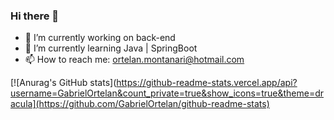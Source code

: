 ### Hi there 👋

- 🔭 I’m currently working on back-end
- 🌱 I’m currently learning Java | SpringBoot
- 📫 How to reach me: ortelan.montanari@hotmail.com

[![Anurag's GitHub stats](https://github-readme-stats.vercel.app/api?username=GabrielOrtelan&count_private=true&show_icons=true&theme=dracula](https://github.com/GabrielOrtelan/github-readme-stats)



